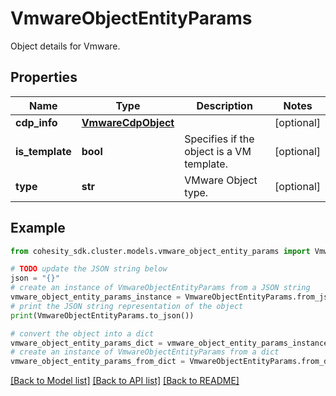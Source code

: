 # VmwareObjectEntityParams

Object details for Vmware.

## Properties

Name | Type | Description | Notes
------------ | ------------- | ------------- | -------------
**cdp_info** | [**VmwareCdpObject**](VmwareCdpObject.md) |  | [optional] 
**is_template** | **bool** | Specifies if the object is a VM template. | [optional] 
**type** | **str** | VMware Object type. | [optional] 

## Example

```python
from cohesity_sdk.cluster.models.vmware_object_entity_params import VmwareObjectEntityParams

# TODO update the JSON string below
json = "{}"
# create an instance of VmwareObjectEntityParams from a JSON string
vmware_object_entity_params_instance = VmwareObjectEntityParams.from_json(json)
# print the JSON string representation of the object
print(VmwareObjectEntityParams.to_json())

# convert the object into a dict
vmware_object_entity_params_dict = vmware_object_entity_params_instance.to_dict()
# create an instance of VmwareObjectEntityParams from a dict
vmware_object_entity_params_from_dict = VmwareObjectEntityParams.from_dict(vmware_object_entity_params_dict)
```
[[Back to Model list]](../README.md#documentation-for-models) [[Back to API list]](../README.md#documentation-for-api-endpoints) [[Back to README]](../README.md)


